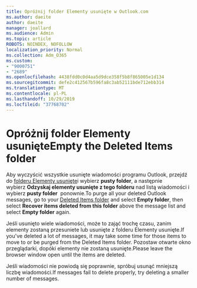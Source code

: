 ```yaml
---
title: Opróżnij folder Elementy usunięte w Outlook.com
ms.author: daeite
author: daeite
manager: joallard
ms.audience: Admin
ms.topic: article
ROBOTS: NOINDEX, NOFOLLOW
localization_priority: Normal
ms.collection: Adm_O365
ms.custom:
- "9000751"
- "2689"
ms.openlocfilehash: 4438fdd0c0d4aa5d9dce358f5b8f865005e1d134
ms.sourcegitcommit: defe2c412567b596fa8c3ab52111bde712ebb314
ms.translationtype: MT
ms.contentlocale: pl-PL
ms.lasthandoff: 10/29/2019
ms.locfileid: "37768702"
---
```

# <a name="empty-the-deleted-items-folder"></a><span data-ttu-id="a62d2-102">Opróżnij folder Elementy usunięte</span><span class="sxs-lookup"><span data-stu-id="a62d2-102">Empty the Deleted Items folder</span></span>

<span data-ttu-id="a62d2-103">Aby wyczyścić wszystkie usunięte wiadomości programu Outlook, przejdź do [folderu Elementy usunięte](https://outlook.live.com/mail/deleteditems)i wybierz **pusty folder**, a następnie wybierz **Odzyskaj elementy usunięte z tego folderu** nad listą wiadomości i wybierz **pusty folder**  ponownie.</span><span class="sxs-lookup"><span data-stu-id="a62d2-103">To purge all your deleted Outlook messages, go to your [Deleted Items folder](https://outlook.live.com/mail/deleteditems) and select **Empty folder**, then select **Recover items deleted from this folder** above the message list and select **Empty folder** again.</span></span>

<span data-ttu-id="a62d2-104">Jeśli usunięto wiele wiadomości, może to zająć trochę czasu, zanim elementy zostaną przesuniete lub usunięte z folderu Elementy usunięte.</span><span class="sxs-lookup"><span data-stu-id="a62d2-104">If you've deleted a lot of messages, it may take some time for those items to move to or be purged from the Deleted Items folder.</span></span> <span data-ttu-id="a62d2-105">Pozostaw otwarte okno przeglądarki, dopóki elementy nie zostaną usunięte.</span><span class="sxs-lookup"><span data-stu-id="a62d2-105">Please leave the browser window open until the items are deleted.</span></span>

<span data-ttu-id="a62d2-106">Jeśli wiadomości nie powiodą się poprawnie, spróbuj usunąć mniejszą liczbę wiadomości.</span><span class="sxs-lookup"><span data-stu-id="a62d2-106">If messages fail to delete properly, try deleting a smaller number of messages.</span></span>